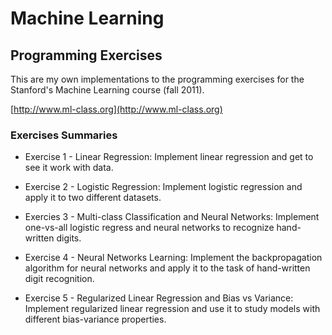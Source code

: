 # Machine Learning
## Programming Exercises

This are my own implementations to the programming exercises for the
Stanford's Machine Learning course (fall 2011).

[http://www.ml-class.org](http://www.ml-class.org)

### Exercises Summaries

* Exercise 1 - Linear Regression: Implement linear regression and get to see it
work with data.

* Exercise 2 - Logistic Regression: Implement logistic regression and apply it
to two different datasets.

* Exercies 3 - Multi-class Classification and Neural Networks: Implement one-vs-all
logistic regress and neural networks to recognize hand-written digits.

* Exercise 4 - Neural Networks Learning: Implement the backpropagation algorithm
for neural networks and apply it to the task of hand-written digit recognition.

* Exercise 5 - Regularized Linear Regression and Bias vs Variance: Implement
regularized linear regression and use it to study models with different
bias-variance properties.
